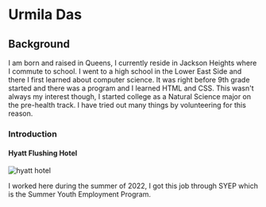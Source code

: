 <html>
  <head>
    <title>Welcome</title>
    <link rel="stylesheet" href="style.css">
  </head>
  <body>
  <h1>Urmila Das</h1>
    <h2>Background</h2>
    <p>I am born and raised in Queens, I currently reside in Jackson Heights where I commute to school. I went to a high school in the Lower East Side and there I first learned about computer science. It was right before 9th grade started and there was a program and I learned HTML and CSS. This wasn't always my interest though, I started college as a Natural Science major on the pre-health track. I have tried out many things by volunteering for this reason.</p>
    <h3>Introduction</h3>
    <h4>Hyatt Flushing Hotel</h4>
    <img src= "https://assets.hyatt.com/content/dam/hyatt/hyattdam/images/2014/09/21/1547/NYCZF-P002-Exterior-Street.jpg/NYCZF-P002-Exterior-Street.16x9.jpg" alt= "hyatt hotel">
    <p>I worked here during the summer of 2022, I got this job through SYEP which is the Summer Youth Employment Program.</p>
  </body>
</html>
